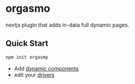 # orgasmo

nextjs plugin that adds in-data full dynamic pages.

## Quick Start

```bash
npm init orgasmp
```

* Add [dynamic components](/create-orgasmo/empty/components)
* edit your [drivers](/create-orgasmo/empty/drivers)
